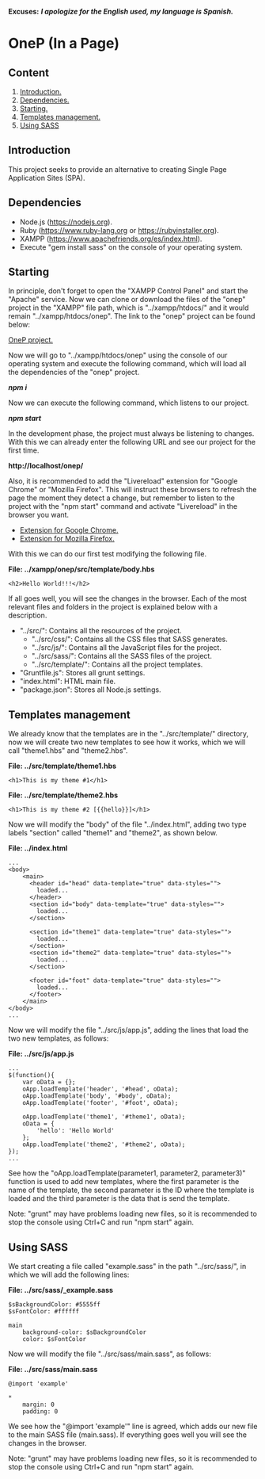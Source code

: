 **Excuses:** ___I apologize for the English used, my language is Spanish.___

# OneP (In a Page) #

## Content ##

1. [Introduction.](#Introduction "Introduction")
2. [Dependencies.](#Dependencies "Dependencies")
3. [Starting.](#Starting "Starting")
4. [Templates management.](#TemplatesManagement "Templates management")
5. [Using SASS](#UsingSASS "Using SASS")

<span id="Introduction"></span>
## Introduction ##

This project seeks to provide an alternative to creating Single Page Application Sites (SPA).

<span id="Dependencies"></span>
## Dependencies ##

- Node.js (https://nodejs.org).
- Ruby (https://www.ruby-lang.org or https://rubyinstaller.org).
- XAMPP (https://www.apachefriends.org/es/index.html).
- Execute "gem install sass" on the console of your operating system.

<span id="Starting"></span>
## Starting ##

In principle, don't forget to open the "XAMPP Control Panel" and start the "Apache" service. Now we can clone or download the files of the "onep" project in the "XAMPP" file path, which is "../xampp/htdocs/" and it would remain "../xampp/htdocs/onep". The link to the "onep" project can be found below:

[OneP project.](https://github.com/andresg9108/onep "OneP project")

Now we will go to "../xampp/htdocs/onep" using the console of our operating system and execute the following command, which will load all the dependencies of the "onep" project.

***npm i***

Now we can execute the following command, which listens to our project.

***npm start***

In the development phase, the project must always be listening to changes. With this we can already enter the following URL and see our project for the first time.

**http://localhost/onep/**

Also, it is recommended to add the "Livereload" extension for "Google Chrome" or "Mozilla Firefox". This will instruct these browsers to refresh the page the moment they detect a change, but remember to listen to the project with the "npm start" command and activate "Livereload" in the browser you want.

- [Extension for Google Chrome.](https://chrome.google.com/webstore/detail/livereload/jnihajbhpnppcggbcgedagnkighmdlei?hl=es "Extension for Google Chrome.")
- [Extension for Mozilla Firefox.](https://addons.mozilla.org/es/firefox/addon/livereload-web-extension "Extension for Mozilla Firefox.")

With this we can do our first test modifying the following file.

**File: ../xampp/onep/src/template/body.hbs**

~~~
<h2>Hello World!!!</h2>
~~~

If all goes well, you will see the changes in the browser. Each of the most relevant files and folders in the project is explained below with a description.

* "../src/": Contains all the resources of the project.
	- "../src/css/": Contains all the CSS files that SASS generates.
	- "../src/js/": Contains all the JavaScript files for the project.
	- "../src/sass/": Contains all the SASS files of the project.
	- "../src/template/": Contains all the project templates.
* "Gruntfile.js": Stores all grunt settings.
* "index.html": HTML main file.
* "package.json": Stores all Node.js settings.

<span id="TemplatesManagement"></span>
## Templates management ##

We already know that the templates are in the "../src/template/" directory, now we will create two new templates to see how it works, which we will call "theme1.hbs" and "theme2.hbs".

**File: ../src/template/theme1.hbs**

~~~
<h1>This is my theme #1</h1>
~~~

**File: ../src/template/theme2.hbs**

~~~
<h1>This is my theme #2 [{{hello}}]</h1>
~~~

Now we will modify the "body" of the file "../index.html", adding two type labels "section" called "theme1" and "theme2", as shown below.

**File: ../index.html**

~~~
...
<body>
	<main>
	  <header id="head" data-template="true" data-styles="">
	    loaded...
	  </header>
	  <section id="body" data-template="true" data-styles="">
	    loaded...
	  </section>

	  <section id="theme1" data-template="true" data-styles="">
	    loaded...
	  </section>
	  <section id="theme2" data-template="true" data-styles="">
	    loaded...
	  </section>

	  <footer id="foot" data-template="true" data-styles="">
	    loaded...
	  </footer>
	</main>
</body>
...
~~~

Now we will modify the file "../src/js/app.js", adding the lines that load the two new templates, as follows:

**File: ../src/js/app.js**

~~~
...
$(function(){
	var oData = {};
	oApp.loadTemplate('header', '#head', oData);
	oApp.loadTemplate('body', '#body', oData);
	oApp.loadTemplate('footer', '#foot', oData);

	oApp.loadTemplate('theme1', '#theme1', oData);
	oData = {
		'hello': 'Hello World'
	};
	oApp.loadTemplate('theme2', '#theme2', oData);
});
...
~~~

See how the "oApp.loadTemplate(parameter1, parameter2, parameter3)" function is used to add new templates, where the first parameter is the name of the template, the second parameter is the ID where the template is loaded and the third parameter is the data that is send the template.

Note: "grunt" may have problems loading new files, so it is recommended to stop the console using Ctrl+C and run "npm start" again.

<span id="UsingSASS"></span>
## Using SASS ##

We start creating a file called "example.sass" in the path "../src/sass/", in which we will add the following lines:

**File: ../src/sass/_example.sass**

~~~
$sBackgroundColor: #5555ff
$sFontColor: #ffffff

main
	background-color: $sBackgroundColor
	color: $sFontColor
~~~

Now we will modify the file "../src/sass/main.sass", as follows:

**File: ../src/sass/main.sass**

~~~
@import 'example'

*
	margin: 0
	padding: 0
~~~

We see how the "@import 'example'" line is agreed, which adds our new file to the main SASS file (main.sass). If everything goes well you will see the changes in the browser.

Note: "grunt" may have problems loading new files, so it is recommended to stop the console using Ctrl+C and run "npm start" again.

